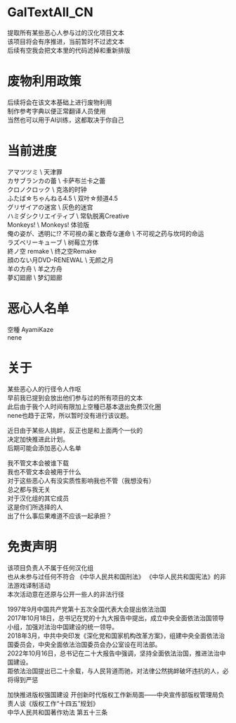 # GalTextAll_CN
提取所有某些恶心人参与过的汉化项目文本  
该项目将会有序推进，当前暂时不过滤文本  
后续有空我会把文本里的代码滤掉和重新排版  

# 废物利用政策
后续将会在该文本基础上进行废物利用  
制作参考字典以便正常翻译人员使用  
当然也可以用于AI训练，这都取决于你自己  

# 当前进度
アマツツミ \ 天津罪  
カサブランカの蕾 \ 卡萨布兰卡之蕾  
クロノクロック \ 克洛的时钟  
ふたば☆ちゃんねる4.5 \ 双叶☆频道4.5  
グリザイアの迷宮 \ 灰色的迷宫  
ハミダシクリエイティブ \ 常轨脱离Creative  
Monkeys! \ Monkeys! 体验版  
俺の姿が、透明に!? 不可視の薬と数奇な運命 \ 不可视之药与坎坷的命运  
ラズベリーキューブ \ 树莓立方体  
終ノ空 remake \ 终之空Remake  
顔のない月DVD-RENEWAL \ 无颜之月  
羊の方舟 \ 羊之方舟  
夢幻廻廊 \ 梦幻廻廊  

# 恶心人名单
空種 AyamiKaze  
nene  

# 关于
某些恶心人的行径令人作呕  
早前我已提到会放出他们参与过的所有项目的文本  
此后由于我个人时间有限加上空種已基本退出免费汉化圈  
nene也趋于正常，所以暂时没有进行该议题。  

近日由于某些人挑衅，反正也是和上面两个一伙的  
决定加快推进此计划。  
后期可能会添加恶心人名单  

我不管文本会被谁下载  
我也不管文本会被用于什么  
对于这些恶心人有没实质性影响我也不管（我想没有）  
总之都与我无关  
对于汉化组的其它成员  
这是你们所选择的人  
出了什么事后果难道不应该一起承担？  

# 免责声明
该项目负责人不属于任何汉化组  
也从未参与过任何不符合 《中华人民共和国刑法》 《中华人民共和国宪法》的非法游戏译制活动  
本次活动意在还原与公开一些人的非法行径  

1997年9月中国共产党第十五次全国代表大会提出依法治国  
2017年10月18日，总书记在党的十九大报告中提出，成立中央全面依法治国领导小组，加强对法治中国建设的统一领导。  
2018年3月，中共中央印发《深化党和国家机构改革方案》，组建中央全面依法治国委员会，中央全面依法治国委员会办公室设在司法部。  
2022年10月16日，总书记在二十大报告中强调，坚持全面依法治国，推进法治中国建设。  
距依法治国提出已二十余载，与人民背道而驰，对法律公然挑衅破坏违抗的人，必将得到严惩    

加快推进版权强国建设 开创新时代版权工作新局面——中央宣传部版权管理局负责人谈《版权工作“十四五”规划》  
中华人民共和国著作劝法 第五十三条 
